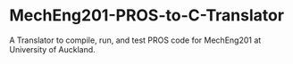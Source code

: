 # MechEng201-PROS-to-C-Translator
A Translator to compile, run, and test PROS code for MechEng201 at University of Auckland.
